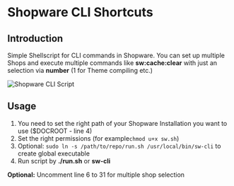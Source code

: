 
# Shopware CLI Shortcuts

## Introduction

Simple Shellscript for CLI commands in Shopware. You can set up multiple Shops and execute multiple commands like **sw:cache:clear** with just an selection via **number** (1 for Theme compiling etc.)

![Shopware CLI Script](http://the-cake-shop.de/wp-content/uploads/2018/03/Auswahl_669.png)

## Usage
1. You need to set the right path of your Shopware Installation you want to use ($DOCROOT - line 4)
2. Set the right permissions (for example`chmod u+x sw.sh`)
3. Optional: `sudo ln -s /path/to/repo/run.sh /usr/local/bin/sw-cli` to create global executable
4. Run script by **./run.sh** or **sw-cli**

**Optional:** Uncomment line 6 to 31 for multiple shop selection
